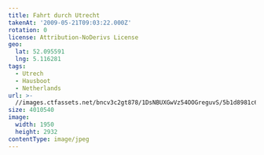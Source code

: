 ```yaml
---
title: Fahrt durch Utrecht
takenAt: '2009-05-21T09:03:22.000Z'
rotation: 0
license: Attribution-NoDerivs License
geo:
  lat: 52.095591
  lng: 5.116281
tags:
  - Utrech
  - Hausboot
  - Netherlands
url: >-
  //images.ctfassets.net/bncv3c2gt878/1DsNBUXGwVz54OOGreguvS/5b1d8981c6a678c32ae7214d4e19911f/fahrt-durch-utrecht_4376000866_o
size: 4010540
image:
  width: 1950
  height: 2932
contentType: image/jpeg
---
```


